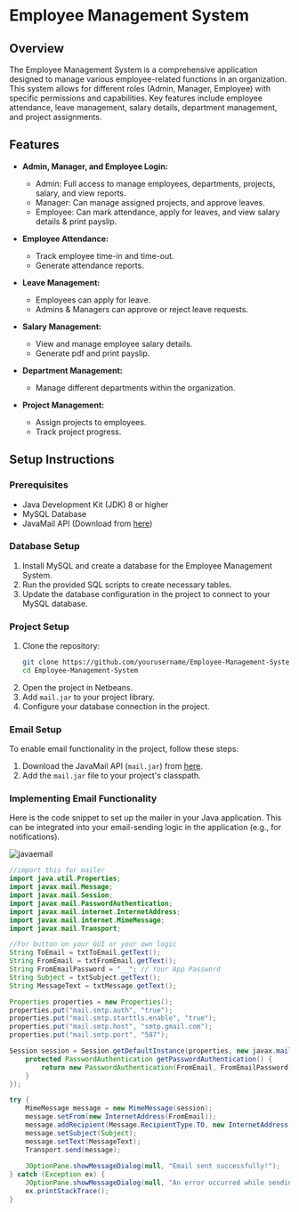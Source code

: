 # Employee Management System

## Overview
The Employee Management System is a comprehensive application designed to manage various employee-related functions in an organization. This system allows for different roles (Admin, Manager, Employee) with specific permissions and capabilities. Key features include employee attendance, leave management, salary details, department management, and project assignments. 

## Features
- **Admin, Manager, and Employee Login:**
  - Admin: Full access to manage employees, departments, projects, salary, and view reports.
  - Manager: Can manage assigned projects, and approve leaves.
  - Employee: Can mark attendance, apply for leaves, and view salary details & print payslip.

- **Employee Attendance:**
  - Track employee time-in and time-out.
  - Generate attendance reports.

- **Leave Management:**
  - Employees can apply for leave.
  - Admins & Managers can approve or reject leave requests.

- **Salary Management:**
  - View and manage employee salary details.
  - Generate pdf and print payslip.

- **Department Management:**
  - Manage different departments within the organization.

- **Project Management:**
  - Assign projects to employees.
  - Track project progress.

## Setup Instructions

### Prerequisites
- Java Development Kit (JDK) 8 or higher
- MySQL Database
- JavaMail API (Download from [here](https://javaee.github.io/javamail/))

### Database Setup
1. Install MySQL and create a database for the Employee Management System.
2. Run the provided SQL scripts to create necessary tables.
3. Update the database configuration in the project to connect to your MySQL database.

### Project Setup
1. Clone the repository:
    ```bash
    git clone https://github.com/yourusername/Employee-Management-System.git
    cd Employee-Management-System
    ```
2. Open the project in Netbeans.
3. Add `mail.jar` to your project library.
4. Configure your database connection in the project.

### Email Setup
To enable email functionality in the project, follow these steps:

1. Download the JavaMail API (`mail.jar`) from [here](https://javaee.github.io/javamail/).
2. Add the `mail.jar` file to your project's classpath.

### Implementing Email Functionality
Here is the code snippet to set up the mailer in your Java application. This can be integrated into your email-sending logic in the application (e.g., for notifications).

![javaemail](https://github.com/kimalfred/Employee-Management-System/assets/119164038/1c6a960f-2672-481b-9c85-83d833723927)

```java
//import this for mailer
import java.util.Properties;
import javax.mail.Message;
import javax.mail.Session;
import javax.mail.PasswordAuthentication;
import javax.mail.internet.InternetAddress;
import javax.mail.internet.MimeMessage;
import javax.mail.Transport;

//For button on your GUI or your own logic
String ToEmail = txtToEmail.getText();
String FromEmail = txtFromEmail.getText();
String FromEmailPassword = "__"; // Your App Password
String Subject = txtSubject.getText();
String MessageText = txtMessage.getText(); 

Properties properties = new Properties();
properties.put("mail.smtp.auth", "true");
properties.put("mail.smtp.starttls.enable", "true");
properties.put("mail.smtp.host", "smtp.gmail.com");
properties.put("mail.smtp.port", "587");

Session session = Session.getDefaultInstance(properties, new javax.mail.Authenticator() {
    protected PasswordAuthentication getPasswordAuthentication() {
        return new PasswordAuthentication(FromEmail, FromEmailPassword);
    }
});

try {
    MimeMessage message = new MimeMessage(session);
    message.setFrom(new InternetAddress(FromEmail));
    message.addRecipient(Message.RecipientType.TO, new InternetAddress(ToEmail));
    message.setSubject(Subject); 
    message.setText(MessageText);
    Transport.send(message);
    
    JOptionPane.showMessageDialog(null, "Email sent successfully!");
} catch (Exception ex) {            
    JOptionPane.showMessageDialog(null, "An error occurred while sending the email. Please check the console for details.");
    ex.printStackTrace();
}

